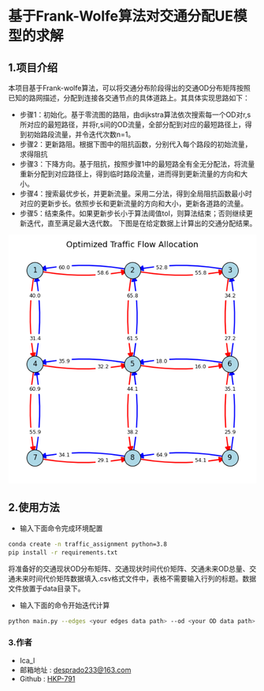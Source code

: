 # 基于Frank-Wolfe算法对交通分配UE模型的求解

## 1.项目介绍

本项目基于Frank-wolfe算法，可以将交通分布阶段得出的交通OD分布矩阵按照已知的路网描述，分配到连接各交通节点的具体道路上。其具体实现思路如下：
- 步骤1：初始化。基于零流图的路阻，由dijkstra算法依次搜索每一个OD对r,s所对应的最短路径，并将r,s间的OD流量，全部分配到对应的最短路径上，得到初始路段流量，并令迭代次数n=1。
- 步骤2：更新路阻。根据下图中的阻抗函数，分别代入每个路段的初始流量，求得阻抗
- 步骤3：下降方向。基于阻抗，按照步骤1中的最短路全有全无分配法，将流量重新分配到对应路径上，得到临时路段流量，进而得到更新流量的方向和大小。
- 步骤4：搜索最优步长，并更新流量。采用二分法，得到全局阻抗函数最小时对应的更新步长。依照步长和更新流量的方向和大小，更新各道路的流量。
- 步骤5：结束条件。如果更新步长小于算法阈值tol，则算法结束；否则继续更新迭代，直至满足最大迭代数。
下图是在给定数据上计算出的交通分配结果。
<img src="result/Figure_1.png">

## 2.使用方法

- 输入下面命令完成环境配置
```bash
conda create -n traffic_assignment python=3.8
pip install -r requirements.txt
```
将准备好的交通现状OD分布矩阵、交通现状时间代价矩阵、交通未来OD总量、交通未来时间代价矩阵数据填入.csv格式文件中，表格不需要输入行列的标题。数据文件放置于data目录下。
- 输入下面的命令开始迭代计算
```bash
python main.py --edges <your edges data path> --od <your OD data path> --pos <your data that describe the position of network node> --max_iter <maximum iteration> --tol <tolerance of update step>
```

### 3.作者
- Ica_l
- 邮箱地址 : [desprado233@163.com](desprado233@163.com)
- Github : [HKP-791](https://github.com/HKP-791)